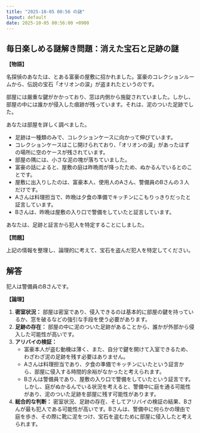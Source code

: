 ```yaml
---
title: "2025-10-05 00:56 の謎"
layout: default
date: 2025-10-05 00:56:00 +0900
---
```

## 毎日楽しめる謎解き問題：消えた宝石と足跡の謎

**【物語】**

名探偵のあなたは、とある富豪の屋敷に招かれました。富豪のコレクションルームから、伝説の宝石「オリオンの涙」が盗まれたというのです。

部屋には厳重な鍵がかかっており、窓は内側から施錠されていました。しかし、部屋の中には誰かが侵入した痕跡が残っています。それは、泥のついた足跡でした。

あなたは部屋を詳しく調べました。

*   足跡は一種類のみで、コレクションケースに向かって伸びています。
*   コレクションケースはこじ開けられており、「オリオンの涙」があったはずの場所に空のケースが残されています。
*   部屋の隅には、小さな泥の塊が落ちていました。
*   富豪の話によると、屋敷の庭は昨晩雨が降ったため、ぬかるんでいるとのことです。
*   屋敷に出入りしたのは、富豪本人、使用人のAさん、警備員のBさんの３人だけです。
*   Aさんは料理担当で、昨晩は夕食の準備でキッチンにこもりっきりだったと証言しています。
*   Bさんは、昨晩は屋敷の入り口で警備をしていたと証言しています。

あなたは、足跡と証言から犯人を特定することにしました。

**【問題】**

上記の情報を整理し、論理的に考えて、宝石を盗んだ犯人を特定してください。

## 解答

犯人は警備員のBさんです。

**【論理】**

1.  **密室状況：** 部屋は密室であり、侵入できるのは基本的に部屋の鍵を持っているか、窓を破るなどの強引な手段を使う必要があります。
2.  **足跡の存在：** 部屋の中に泥のついた足跡があることから、誰かが外部から侵入した可能性が高いです。
3.  **アリバイの検証：**
    *   富豪本人が盗む動機は薄く、また、自分で鍵を開けて入室できるため、わざわざ泥の足跡を残す必要はありません。
    *   Aさんは料理担当であり、夕食の準備でキッチンにいたという証言から、部屋に侵入する時間的余裕がなかったと考えられます。
    *   Bさんは警備員であり、屋敷の入り口で警備をしていたという証言です。しかし、庭がぬかるんでいる状況を考えると、警備中に庭を通る可能性があり、泥のついた足跡を部屋に残す可能性があります。
4.  **総合的な判断：**
    密室状況、足跡の存在、そしてアリバイの検証の結果、Bさんが最も犯人である可能性が高いです。Bさんは、警備中に何らかの理由で庭を歩き、その際に靴に泥をつけ、宝石を盗むために部屋に侵入したと考えられます。
